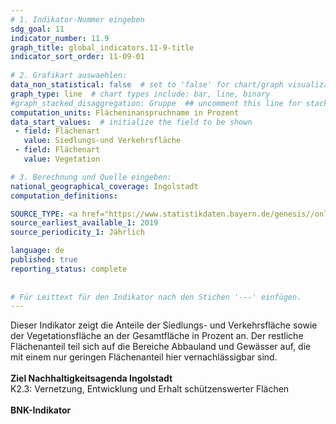 ```yaml
---
# 1. Indikator-Nummer eingeben 
sdg_goal: 11 
indicator_number: 11.9
graph_title: global_indicators.11-9-title
indicator_sort_order: 11-09-01
 
# 2. Grafikart auswaehlen: 
data_non_statistical: false  # set to 'false' for chart/graph visualization 
graph_type: line  # chart types include: bar, line, binary 
#graph_stacked_disaggregation: Gruppe  ## uncomment this line for stacked bars. eplace 'Geschlecht' with the field of aggregation. 
computation_units: Flächeninanspruchname in Prozent 
data_start_values:  # initialize the field to be shown  
 - field: Flächenart 
   value: Siedlungs-und Verkehrsfläche 
 - field: Flächenart 
   value: Vegetation

# 3. Berechnung und Quelle eingeben: 
national_geographical_coverage: Ingolstadt 
computation_definitions: 

SOURCE_TYPE: <a href="https://www.statistikdaten.bayern.de/genesis//online?operation=table&code=33111-003r&bypass=true&levelindex=1&levelid=1680779324034#abreadcrumb">Bayerisches Landesamt für Statistik</a>  # data source  
source_earliest_available_1: 2019
source_periodicity_1: Jährlich

language: de   
published: true 
reporting_status: complete
 
 
# Für Leittext für den Indikator nach den Stichen '---' einfügen. 
---
```

Dieser Indikator zeigt die Anteile der Siedlungs- und Verkehrsfläche sowie der Vegetationsfläche an der Gesamtfläche in Prozent an. Der restliche Flächenanteil teil sich auf die Bereiche Abbauland und Gewässer auf, die mit einem nur geringen Flächenanteil hier vernachlässigbar sind.<br>
<br>
<b>Ziel Nachhaltigkeitsagenda Ingolstadt</b><br>
K2.3: Vernetzung, Entwicklung und Erhalt schützenswerter Flächen<br>
<br>
<b>BNK-Indikator</b>

